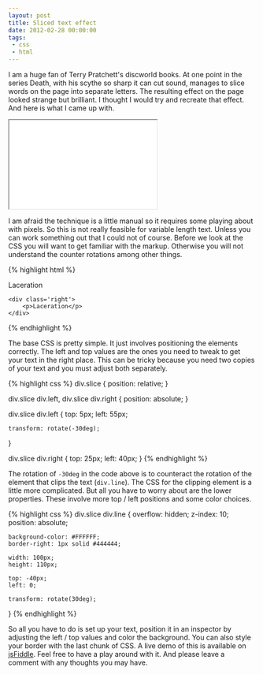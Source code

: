 ```yaml
---
layout: post
title: Sliced text effect
date: 2012-02-28 00:00:00
tags:
 - css
 - html
---
```


I am a huge fan of Terry Pratchett's discworld books. At one point in the series Death, with his scythe so sharp it can cut sound, manages to slice words on the page into separate letters. The resulting effect on the page looked strange but brilliant. I thought I would try and recreate that effect. And here is what I came up with.

<iframe height='180' class='example' src='/examples/sliced-text/complete.html'>.</iframe>

I am afraid the technique is a little manual so it requires some playing about with pixels. So this is not really feasible for variable length text. Unless you can work something out that I could not of course. Before we look at the CSS you will want to get familiar with the markup. Otherwise you will not understand the counter rotations among other things.

{% highlight html %}
<div class='slice'>
	<div class='line'>
		<div class='left'>
			<p>Laceration</p>
		</div>
	</div>
	
	<div class='right'>
		<p>Laceration</p>
	</div>
</div>
{% endhighlight %}

The base CSS is pretty simple. It just involves positioning the elements correctly. The left and top values are the ones you need to tweak to get your text in the right place. This can be tricky because you need two copies of your text and you must adjust both separately.

{% highlight css %}
div.slice {
	position: relative;
}

div.slice div.left, div.slice div.right {
	position: absolute;
}

div.slice div.left {
	top: 5px;
	left: 55px;
	
	transform: rotate(-30deg);
}

div.slice div.right {
	top: 25px;
	left: 40px;
}
{% endhighlight %}

The rotation of `-30deg` in the code above is to counteract the rotation of the element that clips the text (`div.line`). The CSS for the clipping element is a little more complicated. But all you have to worry about are the lower properties. These involve more top / left positions and some color choices.

{% highlight css %}
div.slice div.line {
	overflow: hidden;
	z-index: 10;
	position: absolute;
	
	background-color: #FFFFFF;
	border-right: 1px solid #444444;
	
	width: 100px;
	height: 110px;
	
	top: -40px;
	left: 0;
	
	transform: rotate(30deg);
}
{% endhighlight %}

So all you have to do is set up your text, position it in an inspector by adjusting the left / top values and color the background. You can also style your border with the last chunk of CSS. A live demo of this is available on [jsFiddle](http://jsfiddle.net/Wolfy87/desCn/). Feel free to have a play around with it. And please leave a comment with any thoughts you may have.